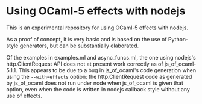 Using OCaml-5 effects with nodejs
=================================

This is an experimental repository for using OCaml-5 effects with
nodejs.

As a proof of concept, it is very basic and is based on the use of
Python-style generators, but can be substantially elaborated.

Of the examples in examples.ml and async_funcs.ml, the one using
nodejs's http.ClientRequest API does not at present work correctly as
of js_of_ocaml-5.1.1.  This appears to be due to a bug in
js_of_ocaml's code generation when using the `--with=effects` option:
the http.ClientRequest code as generated by js_of_ocaml does not run
under node when js_of_ocaml is given that option, even when the code
is written in nodejs callback style without any use of effects.
